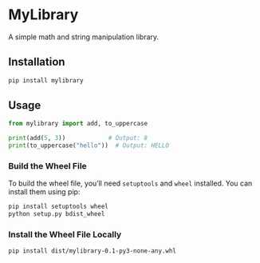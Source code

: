 # MyLibrary

A simple math and string manipulation library.

## Installation

```sh
pip install mylibrary
```
## Usage

```python
from mylibrary import add, to_uppercase

print(add(5, 3))            # Output: 8
print(to_uppercase("hello"))  # Output: HELLO
```


### **Build the Wheel File**

To build the wheel file, you’ll need `setuptools` and `wheel` installed. You can install them using pip:

```sh
pip install setuptools wheel
python setup.py bdist_wheel
```

### Install the Wheel File Locally
```sh
pip install dist/mylibrary-0.1-py3-none-any.whl
```